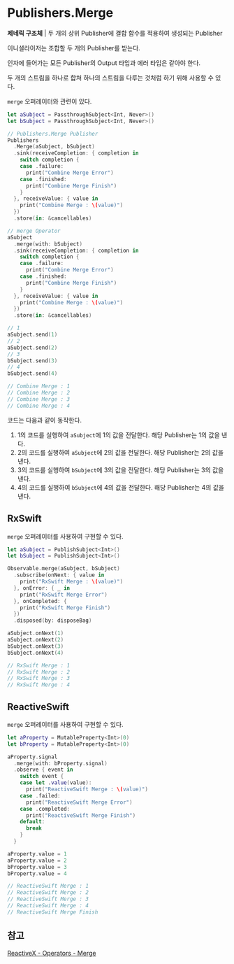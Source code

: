 # Publishers.Merge

**제네릭 구조체** | 두 개의 상위 Publisher에 결합 함수를 적용하여 생성되는 Publisher

이니셜라이저는 조합할 두 개의 Publisher를 받는다.

인자에 들어가는 모든 Publisher의 Output 타입과 에러 타입은 같아야 한다.

두 개의 스트림을 하나로 합쳐 하나의 스트림을 다루는 것처럼 하기 위해 사용할 수 있다.

`merge` 오퍼레이터와 관련이 있다.

```swift
let aSubject = PassthroughSubject<Int, Never>()
let bSubject = PassthroughSubject<Int, Never>()

// Publishers.Merge Publisher
Publishers
  .Merge(aSubject, bSubject)
  .sink(receiveCompletion: { completion in
    switch completion {
    case .failure:
      print("Combine Merge Error")
    case .finished:
      print("Combine Merge Finish")
    }
  }, receiveValue: { value in
    print("Combine Merge : \(value)")
  })
  .store(in: &cancellables)

// merge Operator
aSubject
  .merge(with: bSubject)
  .sink(receiveCompletion: { completion in
    switch completion {
    case .failure:
      print("Combine Merge Error")
    case .finished:
      print("Combine Merge Finish")
    }
  }, receiveValue: { value in
    print("Combine Merge : \(value)")
  })
  .store(in: &cancellables)

// 1
aSubject.send(1)
// 2
aSubject.send(2)
// 3
bSubject.send(3)
// 4
bSubject.send(4)

// Combine Merge : 1
// Combine Merge : 2
// Combine Merge : 3
// Combine Merge : 4
```

코드는 다음과 같이 동작한다.

1. 1의 코드를 실행하여 `aSubject`에 1의 값을 전달한다. 해당 Publisher는 1의 값을 낸다.
2. 2의 코드를 실행하여 `aSubject`에 2의 값을 전달한다. 해당 Publisher는 2의 값을 낸다.
3. 3의 코드를 실행하여 `bSubject`에 3의 값을 전달한다. 해당 Publisher는 3의 값을 낸다.
4. 4의 코드를 실행하여 `bSubject`에 4의 값을 전달한다. 해당 Publisher는 4의 값을 낸다.

## RxSwift

`merge` 오퍼레이터를 사용하여 구현할 수 있다.

```swift
let aSubject = PublishSubject<Int>()
let bSubject = PublishSubject<Int>()

Observable.merge(aSubject, bSubject)
  .subscribe(onNext: { value in
    print("RxSwift Merge : \(value)")
  }, onError: { _ in
    print("RxSwift Merge Error")
  }, onCompleted: {
    print("RxSwift Merge Finish")
  })
  .disposed(by: disposeBag)

aSubject.onNext(1)
aSubject.onNext(2)
bSubject.onNext(3)
bSubject.onNext(4)

// RxSwift Merge : 1
// RxSwift Merge : 2
// RxSwift Merge : 3
// RxSwift Merge : 4
```

## ReactiveSwift

`merge` 오퍼레이터를 사용하여 구현할 수 있다.

```swift
let aProperty = MutableProperty<Int>(0)
let bProperty = MutableProperty<Int>(0)

aProperty.signal
  .merge(with: bProperty.signal)
  .observe { event in
    switch event {
    case let .value(value):
      print("ReactiveSwift Merge : \(value)")
    case .failed:
      print("ReactiveSwift Merge Error")
    case .completed:
      print("ReactiveSwift Merge Finish")
    default:
      break
    }
  }

aProperty.value = 1
aProperty.value = 2
bProperty.value = 3
bProperty.value = 4

// ReactiveSwift Merge : 1
// ReactiveSwift Merge : 2
// ReactiveSwift Merge : 3
// ReactiveSwift Merge : 4
// ReactiveSwift Merge Finish
```

## 참고

[ReactiveX - Operators - Merge](http://reactivex.io/documentation/operators/merge.html)